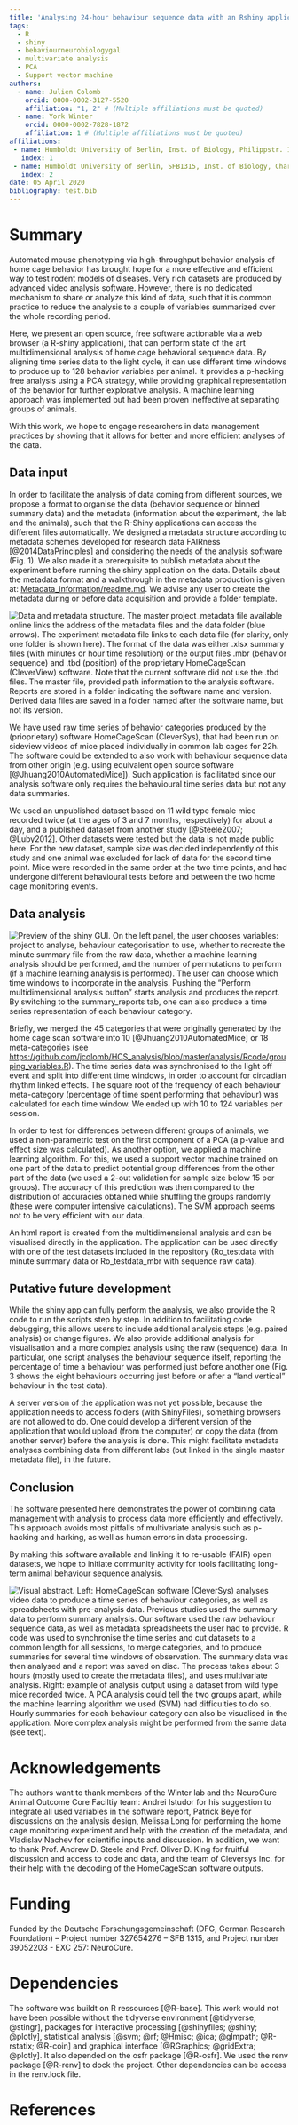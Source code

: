 ```yaml
---
title: 'Analysing 24-hour behaviour sequence data with an Rshiny application'
tags:
  - R
  - shiny
  - behaviourneurobiologygal
  - multivariate analysis
  - PCA
  - Support vector machine
authors:
  - name: Julien Colomb
    orcid: 0000-0002-3127-5520
    affiliation: "1, 2" # (Multiple affiliations must be quoted)
  - name: York Winter
    orcid: 0000-0002-7828-1872
    affiliation: 1 # (Multiple affiliations must be quoted)
affiliations:
 - name: Humboldt University of Berlin, Inst. of Biology, Philippstr. 13, 10099 Berlin, Germany
   index: 1
 - name: Humboldt University of Berlin, SFB1315, Inst. of Biology, Charitéplatz 1, 10117 Berlin
   index: 2
date: 05 April 2020
bibliography: test.bib
---
```


# Summary

Automated mouse phenotyping via high-throughput behavior analysis of home cage behavior has brought hope for a more effective and efficient way to test rodent models of diseases. Very rich datasets are produced by advanced video analysis software. However, there is no dedicated mechanism to share or analyze this kind of data, such that it is common practice to reduce the analysis to a couple of variables summarized over the whole recording period.  

Here, we present an open source, free software actionable via a web browser (a R-shiny application), that can perform state of the art multidimensional analysis of home cage behavioral sequence data. By aligning time series data to the light cycle, it can use different time windows to produce up to 128 behavior variables per animal. It provides a p-hacking free analysis using a PCA strategy, while providing graphical representation of the behavior for further explorative analysis. A machine learning approach was implemented but had been proven ineffective at separating groups of animals.

With this work, we hope to engage researchers in data management practices by showing that it allows for better and more efficient analyses of the data. 

## Data input



In order to facilitate the analysis of data coming from different sources, we propose a format to organise the data (behavior sequence or binned summary data) and the metadata (information about the experiment, the lab and the animals), such that the R-Shiny applications can access the different files automatically. We designed a metadata structure according to metadata schemes developed for research data FAIRness [@2014DataPrinciples] and considering the needs of the analysis software (Fig. 1). We also made it a prerequisite to publish metadata about the experiment before running the shiny application on the data. Details about the metadata format and a walkthrough in the metadata production is given at: [Metadata_information/readme.md](https://github.com/jcolomb/HCS_analysis/Metadata_information/readme.md). We advise any user to create the metadata during or before data acquisition and provide a folder template.

![Data and metadata structure. The master project_metadata file available online links the address of the metadata files and the data folder (blue arrows). The experiment metadata file links to each data file (for clarity, only one folder is shown here). The format of the data was either .xlsx summary files (with minutes or hour time resolution) or the output files .mbr (behavior sequence) and .tbd (position) of the proprietary HomeCageScan (CleverView) software. Note that the current software did not use the .tbd files. The master file, provided path information to the analysis software. Reports are stored in a folder indicating the software name and version. Derived data files are saved in a folder named after the software name, but not its version.
](paperfigure/tree-1.png)


We have used raw time series of behavior categories produced by the (prioprietary) software HomeCageScan (CleverSys), that had been run on sideview videos of mice placed individually in common lab cages for 22h. The software could be extended to also work with behaviour sequence data from other origin (e.g.  using equivalent open source software [@Jhuang2010AutomatedMice]). Such application is facilitated since our analysis software only requires the behavioural time series data but not any data summaries.
 
We used an unpublished dataset based on 11 wild type female mice recorded twice (at the ages of 3 and 7 months, respectively) for about a day, and a published dataset from another study [@Steele2007; @Luby2012]. Other datasets were tested but the data is not made public here. For the new dataset, sample size was decided independently of this study and one animal was excluded for lack of data for the second time point. Mice were recorded in the same order at the two time points, and had undergone different behavioural tests before and between the two home cage monitoring events.

## Data analysis

![Preview of the shiny GUI. On the left panel, the user chooses variables: project to analyse, behaviour categorisation to use, whether to recreate the minute summary file from the raw data, whether a machine learning analysis should be performed, and the number of permutations to perform (if a machine learning analysis is performed). The user can choose which time windows to incorporate in the analysis. Pushing the “Perform multidimensional analysis button” starts analysis and produces the report. By switching to the summary_reports tab, one can also produce a time series representation of each behaviour category. 
](paperfigure/shinyview.png)

Briefly, we merged the 45 categories that were originally generated by the home cage scan software into 10 [@Jhuang2010AutomatedMice] or 18 meta-categories (see https://github.com/jcolomb/HCS_analysis/blob/master/analysis/Rcode/grouping_variables.R). The time series data was synchronised to the light off event and split into different time windows, in order to account for circadian rhythm linked effects. The square root of the frequency of each behaviour meta-category (percentage of time spent performing that behaviour) was calculated for each time window. We ended up with 10 to 124 variables per session.

In order to test for differences between different groups of animals, we used a non-parametric test on the first component of a PCA (a p-value and effect size was calculated). As another option, we applied a machine learning algorithm. For this, we used a support vector machine trained on one part of the data to predict potential group differences from the other part of the data (we used a 2-out validation for sample size below 15 per groups). The accuracy of this prediction was then compared to the distribution of accuracies obtained while shuffling the groups randomly (these were computer intensive calculations). The SVM approach seems not to be very efficient with our data.

An html report is created from the multidimensional analysis and can be visualised directly in the application. The application can be used directly with one of the test datasets included in the repository (Ro_testdata with minute summary data or Ro_testdata_mbr with sequence raw data).


## Putative future development

While the shiny app can fully perform the analysis, we also provide the R code to run the scripts step by step. In addition to facilitating code debugging, this allows users to include additional analysis steps (e.g. paired analysis) or change figures. We also provide additional analysis for visualisation and a more complex analysis using the raw (sequence) data. In particular, one script analyses the behaviour sequence itself, reporting the percentage of time a behaviour was performed just before another one (Fig. 3  shows the eight behaviours occurring just before or after a “land vertical” behaviour in the test data). 

A server version of the application was not yet possible, because the application needs to access folders (with ShinyFiles), something browsers are not allowed to do. One could develop a different version of the application that would upload (from the computer) or copy the data (from another server) before the analysis is done. This might facilitate metadata analyses combining data from different labs (but linked in the single master metadata file), in the future.


## Conclusion

The software presented here demonstrates the power of combining data management with analysis to process data more efficiently and effectively. This approach avoids most pitfalls of multivariate analysis such as p-hacking and harking, as well as human errors in data processing.

By making  this software available and linking it to re-usable (FAIR) open datasets, we hope to initiate community activity for tools facilitating long-term animal behaviour sequence analysis.


![Visual abstract. Left: HomeCageScan software (CleverSys) analyses video data to produce a time series of behaviour categories, as well as spreadsheets with pre-analysis data. Previous studies used the summary data to perform summary analysis.
Our software used the raw behaviour sequence data, as well as metadata spreadsheets the user had to provide. R code was used to synchronise the time series and cut datasets to a common length for all sessions, to merge categories, and to produce summaries for several time windows of observation. The summary data was then analysed and a report was saved on disc. The process takes about 3 hours (mostly used to create the metadata files), and uses multivariate analysis. Right: example of analysis output using a dataset from wild type mice recorded twice. A PCA analysis could tell the two groups apart, while the machine learning algorithm we used (SVM) had difficulties to do so. Hourly summaries for each behaviour category can also be visualised in the application. More complex analysis might be performed from the same data (see text).](paperfigure/vis_abstract.png)






# Acknowledgements

The authors want to thank members of the Winter lab and the NeuroCure Animal Outcome Core Faciltiy team: Andrei Istudor for his suggestion to integrate all used variables in the software report, Patrick Beye for discussions on the analysis design, Melissa Long for performing the home cage monitoring experiment and help with the creation of the metadata, and Vladislav Nachev for scientific inputs and discussion. In addition, we want to thank Prof. Andrew D. Steele and Prof. Oliver D. King for fruitful discussion and access to code and data, and the team of Cleversys Inc. for their help with the decoding of the HomeCageScan software outputs.

# Funding

Funded by the Deutsche Forschungsgemeinschaft (DFG, German Research Foundation) – Project number 327654276 – SFB 1315, and Project number 39052203 - EXC 257:  NeuroCure.



# Dependencies

The software was buildt on R ressources [@R-base]. This work would not have been possible without the  tidyverse environment [@tidyverse; @stingr], packages for interactive processing [@shinyfiles; @shiny; @plotly], statistical analysis [@svm; @rf; @Hmisc; @ica; @glmpath; @R-rstatix; @R-coin] and graphical interface [@RGraphics; @gridExtra; @plotly]. It also depended on the osfr package [@R-osfr]. We used the renv package [@R-renv] to dock the project. Other dependencies can be access in the renv.lock file.

# References

